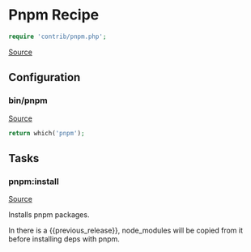 <!-- DO NOT EDIT THIS FILE! -->
<!-- Instead edit contrib/pnpm.php -->
<!-- Then run bin/docgen -->

# Pnpm Recipe

```php
require 'contrib/pnpm.php';
```

[Source](/contrib/pnpm.php)


## Configuration
### bin/pnpm
[Source](https://github.com/deployphp/deployer/blob/master/contrib/pnpm.php#L16)



```php title="Default value"
return which('pnpm');
```



## Tasks

### pnpm:install
[Source](https://github.com/deployphp/deployer/blob/master/contrib/pnpm.php#L22)

Installs pnpm packages.

In there is a {{previous_release}}, node_modules will be copied from it before installing deps with pnpm.


